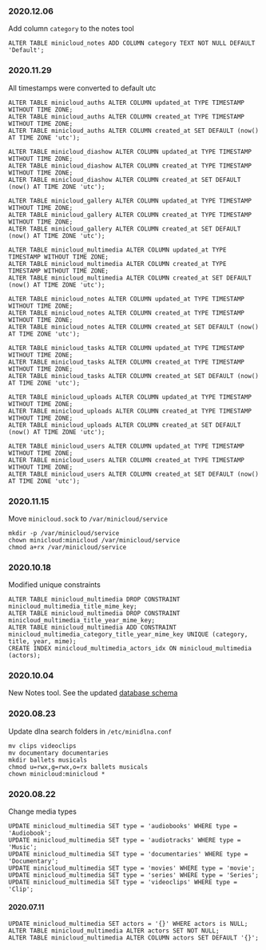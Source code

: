 ### 2020.12.06
Add column `category` to the notes tool

    ALTER TABLE minicloud_notes ADD COLUMN category TEXT NOT NULL DEFAULT 'Default';

### 2020.11.29
All timestamps were converted to default utc

    ALTER TABLE minicloud_auths ALTER COLUMN updated_at TYPE TIMESTAMP WITHOUT TIME ZONE;
    ALTER TABLE minicloud_auths ALTER COLUMN created_at TYPE TIMESTAMP WITHOUT TIME ZONE;
    ALTER TABLE minicloud_auths ALTER COLUMN created_at SET DEFAULT (now() AT TIME ZONE 'utc');

    ALTER TABLE minicloud_diashow ALTER COLUMN updated_at TYPE TIMESTAMP WITHOUT TIME ZONE;
    ALTER TABLE minicloud_diashow ALTER COLUMN created_at TYPE TIMESTAMP WITHOUT TIME ZONE;
    ALTER TABLE minicloud_diashow ALTER COLUMN created_at SET DEFAULT (now() AT TIME ZONE 'utc');

    ALTER TABLE minicloud_gallery ALTER COLUMN updated_at TYPE TIMESTAMP WITHOUT TIME ZONE;
    ALTER TABLE minicloud_gallery ALTER COLUMN created_at TYPE TIMESTAMP WITHOUT TIME ZONE;
    ALTER TABLE minicloud_gallery ALTER COLUMN created_at SET DEFAULT (now() AT TIME ZONE 'utc');

    ALTER TABLE minicloud_multimedia ALTER COLUMN updated_at TYPE TIMESTAMP WITHOUT TIME ZONE;
    ALTER TABLE minicloud_multimedia ALTER COLUMN created_at TYPE TIMESTAMP WITHOUT TIME ZONE;
    ALTER TABLE minicloud_multimedia ALTER COLUMN created_at SET DEFAULT (now() AT TIME ZONE 'utc');

    ALTER TABLE minicloud_notes ALTER COLUMN updated_at TYPE TIMESTAMP WITHOUT TIME ZONE;
    ALTER TABLE minicloud_notes ALTER COLUMN created_at TYPE TIMESTAMP WITHOUT TIME ZONE;
    ALTER TABLE minicloud_notes ALTER COLUMN created_at SET DEFAULT (now() AT TIME ZONE 'utc');

    ALTER TABLE minicloud_tasks ALTER COLUMN updated_at TYPE TIMESTAMP WITHOUT TIME ZONE;
    ALTER TABLE minicloud_tasks ALTER COLUMN created_at TYPE TIMESTAMP WITHOUT TIME ZONE;
    ALTER TABLE minicloud_tasks ALTER COLUMN created_at SET DEFAULT (now() AT TIME ZONE 'utc');

    ALTER TABLE minicloud_uploads ALTER COLUMN updated_at TYPE TIMESTAMP WITHOUT TIME ZONE;
    ALTER TABLE minicloud_uploads ALTER COLUMN created_at TYPE TIMESTAMP WITHOUT TIME ZONE;
    ALTER TABLE minicloud_uploads ALTER COLUMN created_at SET DEFAULT (now() AT TIME ZONE 'utc');

    ALTER TABLE minicloud_users ALTER COLUMN updated_at TYPE TIMESTAMP WITHOUT TIME ZONE;
    ALTER TABLE minicloud_users ALTER COLUMN created_at TYPE TIMESTAMP WITHOUT TIME ZONE;
    ALTER TABLE minicloud_users ALTER COLUMN created_at SET DEFAULT (now() AT TIME ZONE 'utc');

### 2020.11.15
Move `minicloud.sock` to `/var/minicloud/service`

    mkdir -p /var/minicloud/service
    chown minicloud:minicloud /var/minicloud/service
    chmod a+rx /var/minicloud/service

### 2020.10.18
Modified unique constraints

    ALTER TABLE minicloud_multimedia DROP CONSTRAINT minicloud_multimedia_title_mime_key;
    ALTER TABLE minicloud_multimedia DROP CONSTRAINT minicloud_multimedia_title_year_mime_key;
    ALTER TABLE minicloud_multimedia ADD CONSTRAINT minicloud_multimedia_category_title_year_mime_key UNIQUE (category, title, year, mime);
    CREATE INDEX minicloud_multimedia_actors_idx ON minicloud_multimedia (actors);

### 2020.10.04
New Notes tool. See the updated [database schema](schema.sql)

### 2020.08.23
Update dlna search folders in `/etc/minidlna.conf`

    mv clips videoclips
    mv documentary documentaries
    mkdir ballets musicals
    chmod u=rwx,g=rwx,o=rx ballets musicals
    chown minicloud:minicloud *

### 2020.08.22
Change media types

    UPDATE minicloud_multimedia SET type = 'audiobooks' WHERE type = 'Audiobook';
    UPDATE minicloud_multimedia SET type = 'audiotracks' WHERE type = 'Music';
    UPDATE minicloud_multimedia SET type = 'documentaries' WHERE type = 'Documentary';
    UPDATE minicloud_multimedia SET type = 'movies' WHERE type = 'movie';
    UPDATE minicloud_multimedia SET type = 'series' WHERE type = 'Series';
    UPDATE minicloud_multimedia SET type = 'videoclips' WHERE type = 'Clip';

#### 2020.07.11

    UPDATE minicloud_multimedia SET actors = '{}' WHERE actors is NULL;
    ALTER TABLE minicloud_multimedia ALTER actors SET NOT NULL;
    ALTER TABLE minicloud_multimedia ALTER COLUMN actors SET DEFAULT '{}';
